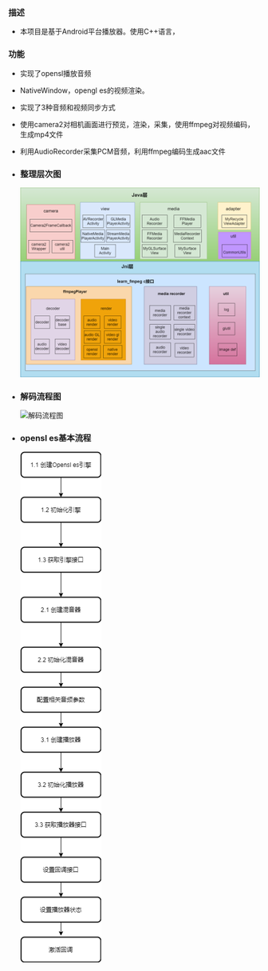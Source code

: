 ### 描述
- 本项目是基于Android平台播放器。使用C++语言，

### 功能
- 实现了opensl播放音频
- NativeWindow，opengl es的视频渲染。
- 实现了3种音频和视频同步方式
- 使用camera2对相机画面进行预览，渲染，采集，使用ffmpeg对视频编码，生成mp4文件
- 利用AudioRecorder采集PCM音频，利用ffmpeg编码生成aac文件


- ### 整理层次图

    ![解码流程图](./doc/整体层次图/entirety.png)


- ### 解码流程图

    ![解码流程图](./doc/便解码流程图/decoder.png)


- ### opensl es基本流程

    ![opensl_es](./doc/其他/opensl_es.png)
